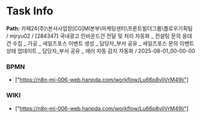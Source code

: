 # Task Info

**Path:** 카페24(주)\본사사업장\[CG]MI본부\마케팅센터\프론트빌더그룹\플로우기획팀 / mjryu02 / [284347] 국내광고 인바운드건 전달 및 처리 자동화 _ 컨설팅 문의 응대건 수집 _ 가공 _ 세일즈포스 이벤트 생성 _ 담당자_부서 공유 _ 세일즈포스 문의 이벤트 상태 업데이트 _ 담당자_부서 공유 _ 에러 자동 감지 자동화 / 2025-08-01_00-00-00

### BPMN
- ["https://n8n-mi-006-web.hanpda.com/workflow/Lu66p8vliVrM49li"]

### WIKI
- ["https://n8n-mi-006-web.hanpda.com/workflow/Lu66p8vliVrM49li"]

